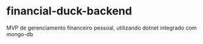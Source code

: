 # financial-duck-backend
MVP de gerenciamento financeiro pessoal, utilizando dotnet integrado com mongo-db
